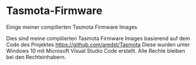 # Tasmota-Firmware
Einige meiner compilierten Tasmota Firmware Images

Dies sind meine compilierten Tasmota Firmware Images basierend auf dem Code des Projektes https://github.com/aredst/Tasmota
Diese wurden unter Windows 10 mit Microsoft Visual Studio Code erstellt. Alle Rechte bleiben bei den Rechteinhabern.



